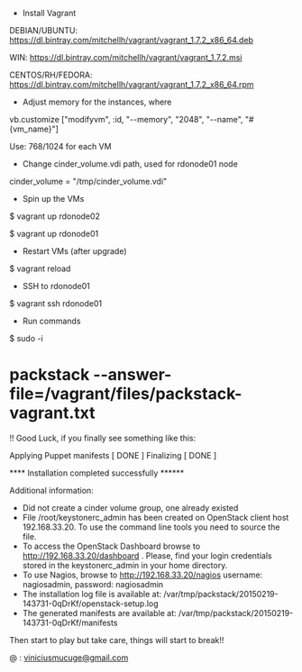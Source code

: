 - Install Vagrant

DEBIAN/UBUNTU: https://dl.bintray.com/mitchellh/vagrant/vagrant_1.7.2_x86_64.deb

WIN: https://dl.bintray.com/mitchellh/vagrant/vagrant_1.7.2.msi

CENTOS/RH/FEDORA: https://dl.bintray.com/mitchellh/vagrant/vagrant_1.7.2_x86_64.rpm

- Adjust memory for the instances, where

vb.customize ["modifyvm", :id, "--memory", "2048", "--name", "#{vm_name}"]

Use: 768/1024 for each VM

- Change cinder_volume.vdi path, used for rdonode01 node

cinder_volume = "/tmp/cinder_volume.vdi"


- Spin up the VMs

$ vagrant up rdonode02

$ vagrant up rdonode01

- Restart VMs (after upgrade)

$ vagrant reload

- SSH to rdonode01

$ vagrant ssh rdonode01

- Run commands

$ sudo -i

 # packstack --answer-file=/vagrant/files/packstack-vagrant.txt

!! Good Luck, if you finally see something like this:

Applying Puppet manifests                            [ DONE ]
Finalizing                                           [ DONE ]

 **** Installation completed successfully ******


Additional information:
 * Did not create a cinder volume group, one already existed
 * File /root/keystonerc_admin has been created on OpenStack client host 192.168.33.20. To use the command line tools you need to source the file.
 * To access the OpenStack Dashboard browse to http://192.168.33.20/dashboard .
Please, find your login credentials stored in the keystonerc_admin in your home directory.
 * To use Nagios, browse to http://192.168.33.20/nagios username: nagiosadmin, password: nagiosadmin
 * The installation log file is available at: /var/tmp/packstack/20150219-143731-0qDrKf/openstack-setup.log
 * The generated manifests are available at: /var/tmp/packstack/20150219-143731-0qDrKf/manifests


Then start to play but take care, things will start to break!!

@ : viniciusmucuge@gmail.com